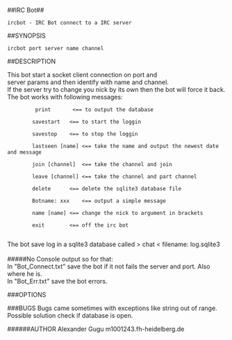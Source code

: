 

##IRC Bot##

	ircbot - IRC Bot connect to a IRC server

##SYNOPSIS

	ircbot port server name channel

##DESCRIPTION

This bot start a socket client connection on port and  <br />
server params and then identify with name and channel.  <br />
If the server try to change you nick by its own then the bot will force it back.  <br />
The bot works with following messages: 	 <br />
<pre><code> 		print		<== to output the database <br />
 		savestart	<== to start the loggin <br />
 		savestop	<== to stop the loggin <br />
 		lastseen [name]	<== take the name and output the newest date and message <br />
 		join [channel]	<== take the channel and join <br />
 		leave [channel]	<== take the channel and part channel <br />
 		delete		<== delete the sqlite3 database file <br />
 		Botname: xxx	<== output a simple message <br />
 		name [name]	<== change the nick to argument in brackets <br />
 		exit		<== off the irc bot <br />
</code></pre>
The bot save log in a sqlite3 database called > chat < filename: log.sqlite3 <br /><br />
#####No Console output so for that:</br>
In "Bot_Connect.txt" save the bot if it not fails the server and port. Also where he is. <br />
In "Bot_Err.txt" save the bot errors. 

###OPTIONS
	
###BUGS
	Bugs came sometimes with exceptions like string out of range.  <br />
	Possible solution check if database is open. <br />

######AUTHOR
	Alexander Gugu m1001243.fh-heidelberg.de <br />
